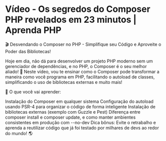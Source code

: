 # Vídeo - Os segredos do Composer PHP revelados em 23 minutos | Aprenda PHP

🎬 Desvendando o Composer no PHP - Simplifique seu Código e Aproveite o Poder das Bibliotecas!

Hoje em dia, não dá para desenvolver um projeto PHP moderno sem um gerenciador de dependências, e no PHP, o Composer é o seu melhor aliado! 🚀 Neste vídeo, vou te ensinar como o Composer pode transformar a maneira como você programa em PHP, facilitando o autoload de classes, simplificando o uso de bibliotecas externas e muito mais!

📌 O que você vai aprender:

Instalação do Composer em qualquer sistema
Configuração do autoload usando PSR-4 para organizar o código de forma inteligente
Instalação de bibliotecas externas (exemplo com Guzzle e Pest)
Diferença entre composer install e composer update, e como manter ambientes consistentes em produção com --no-dev
Dica bônus: Evite o retrabalho e aprenda a reutilizar código que já foi testado por milhares de devs ao redor do mundo! 🌎
